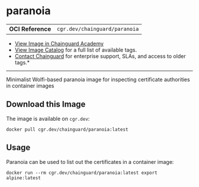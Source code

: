 <!--monopod:start-->
# paranoia
| | |
| - | - |
| **OCI Reference** | `cgr.dev/chainguard/paranoia` |


* [View Image in Chainguard Academy](https://edu.chainguard.dev/chainguard/chainguard-images/reference/paranoia/overview/)
* [View Image Catalog](https://console.enforce.dev/images/catalog) for a full list of available tags.
* [Contact Chainguard](https://www.chainguard.dev/chainguard-images) for enterprise support, SLAs, and access to older tags.*

---
<!--monopod:end-->

<!--overview:start-->
Minimalist Wolfi-based paranoia image for inspecting certificate authorities in container images
<!--overview:end-->

<!--getting:start-->
## Download this Image
The image is available on `cgr.dev`:

```
docker pull cgr.dev/chainguard/paranoia:latest
```
<!--getting:end-->

<!--body:start-->
## Usage

Paranoia can be used to list out the certificates in a container image:

```
docker run --rm cgr.dev/chainguard/paranoia:latest export alpine:latest
```
<!--body:end-->
